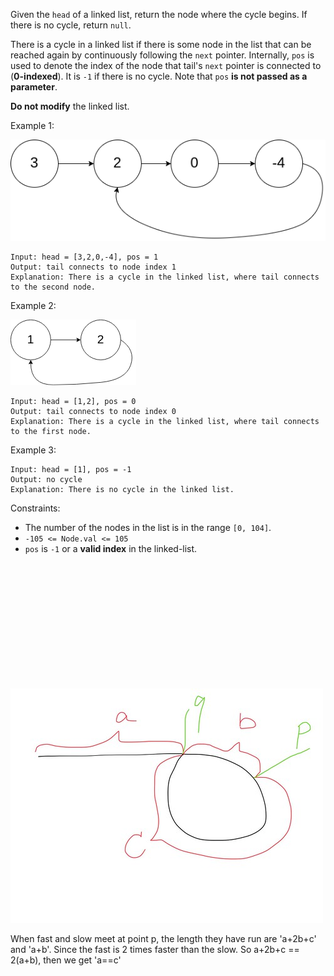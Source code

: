 Given the `head` of a linked list, return the node where the cycle begins. If there is no cycle, return `null`.

There is a cycle in a linked list if there is some node in the list that can be reached again by continuously following the `next` pointer. Internally, `pos` is used to denote the index of the node that tail's `next` pointer is connected to (**0-indexed**). It is `-1` if there is no cycle. Note that `pos` **is not passed as a parameter**.

**Do not modify** the linked list.

 

Example 1:

![circularlinkedlist](circularlinkedlist.png)
```
Input: head = [3,2,0,-4], pos = 1
Output: tail connects to node index 1
Explanation: There is a cycle in the linked list, where tail connects to the second node.
```
Example 2:

![circularlinkedlist_test2](circularlinkedlist_test2.png)
```
Input: head = [1,2], pos = 0
Output: tail connects to node index 0
Explanation: There is a cycle in the linked list, where tail connects to the first node.
```
Example 3:

```
Input: head = [1], pos = -1
Output: no cycle
Explanation: There is no cycle in the linked list.
 ```

Constraints:

- The number of the nodes in the list is in the range `[0, 104]`.
- `-105 <= Node.val <= 105`
- `pos` is `-1` or a **valid index** in the linked-list.

<br/><br/><br/><br/><br/><br/><br/><br/><br/><br/><br/>


![sol](sol.jpeg)

When fast and slow meet at point p, the length they have run are 'a+2b+c' and 'a+b'.
Since the fast is 2 times faster than the slow. So a+2b+c == 2(a+b), then we get 'a==c'